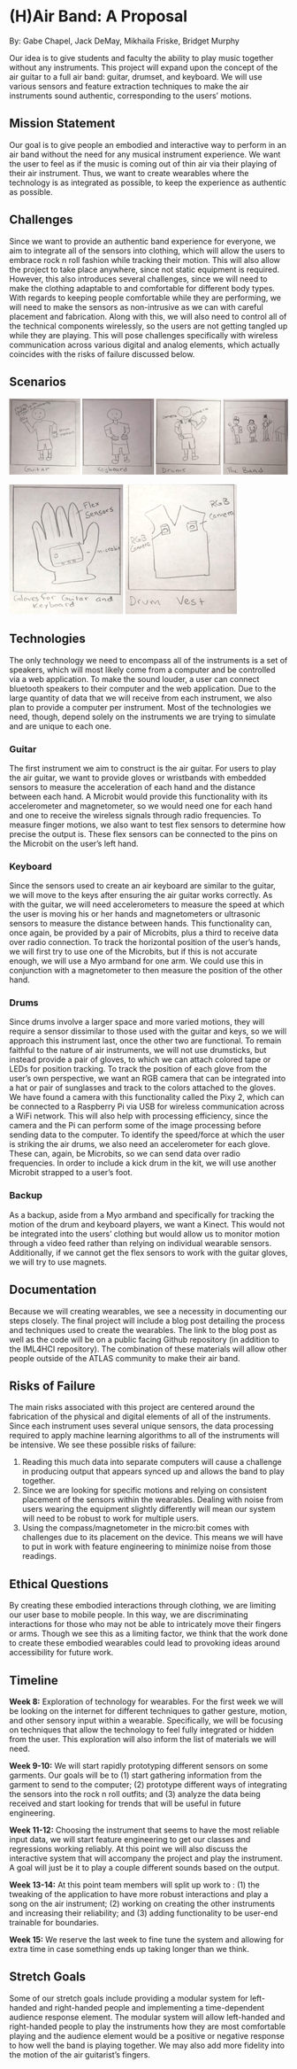 # (H)Air Band: A Proposal
By: Gabe Chapel, Jack DeMay, Mikhaila Friske, Bridget Murphy

Our idea is to give students and faculty the ability to play music together without any instruments. This project will expand upon the concept of the air guitar to a full air band: guitar, drumset, and keyboard. We will use various sensors and feature extraction techniques to make the air instruments sound authentic, corresponding to the users’ motions. 

## Mission Statement
Our goal is to give people an embodied and interactive way to perform in an air band without the need for any musical instrument experience. We want the user to feel as if the music is coming out of thin air via their playing of their air instrument. Thus, we want to create wearables where the technology is as integrated as possible, to keep the experience as authentic as possible.

## Challenges
Since we want to provide an authentic band experience for everyone, we aim to integrate all of the sensors into clothing, which will allow the users to embrace rock n roll fashion while tracking their motion. This will also allow the project to take place anywhere, since not static equipment is required. However, this also introduces several challenges, since we will need to make the clothing adaptable to and comfortable for different body types. With regards to keeping people comfortable while they are performing, we will need to make the sensors as non-intrusive as we can with careful placement and fabrication. Along with this, we will also need to control all of the technical components wirelessly, so the users are not getting tangled up while they are playing. This will pose challenges specifically with wireless communication across various digital and analog elements, which actually coincides with the risks of failure discussed below.

## Scenarios

![band members](/images/bandmembers.png "Band Members")

![wearables](/images/wearables.png "Band Wearables")


## Technologies
The only technology we need to encompass all of the instruments is a set of speakers, which will most likely come from a computer and be controlled via a web application. To make the sound louder, a user can connect bluetooth speakers to their computer and the web application. Due to the large quantity of data that we will receive from each instrument, we also plan to provide a computer per instrument. Most of the technologies we need, though, depend solely on the instruments we are trying to simulate and are unique to each one.

### Guitar
The first instrument we aim to construct is the air guitar. For users to play the air guitar, we want to provide gloves or wristbands with embedded sensors to measure the acceleration of each hand and the distance between each hand. A Microbit would provide this functionality with its accelerometer and magnetometer, so we would need one for each hand and one to receive the wireless signals through radio frequencies. To measure finger motions, we also want to test flex sensors to determine how precise the output is. These flex sensors can be connected to the pins on the Microbit on the user’s left hand.

### Keyboard
Since the sensors used to create an air keyboard are similar to the guitar, we will move to the keys after ensuring the air guitar works correctly. As with the guitar, we will need accelerometers to measure the speed at which the user is moving his or her hands and magnetometers or ultrasonic sensors to measure the distance between hands. This functionality can, once again, be provided by a pair of Microbits, plus a third to receive data over radio connection. To track the horizontal position of the user’s hands, we will first try to use one of the Microbits, but if this is not accurate enough, we will use a Myo armband for one arm. We could use this in conjunction with a magnetometer to then measure the position of the other hand.

### Drums
Since drums involve a larger space and more varied motions, they will require a sensor dissimilar to those used with the guitar and keys, so we will approach this instrument last, once the other two are functional. To remain faithful to the nature of air instruments, we will not use drumsticks, but instead provide a pair of gloves, to which we can attach colored tape or LEDs for position tracking. To track the position of each glove from the user’s own perspective, we want an RGB camera that can be integrated into a hat or pair of sunglasses and track to the colors attached to the gloves. We have found a camera with this functionality called the Pixy 2, which can be connected to a Raspberry Pi via USB for wireless communication across a WiFi network. This will also help with processing efficiency, since the camera and the Pi can perform some of the image processing before sending data to the computer. To identify the speed/force at which the user is striking the air drums, we also need an accelerometer for each glove. These can, again, be Microbits, so we can send data over radio frequencies. In order to include a kick drum in the kit, we will use another Microbit strapped to a user’s foot.

### Backup
As a backup, aside from a Myo armband and specifically for tracking the motion of the drum and keyboard players, we want a Kinect. This would not be integrated into the users’ clothing but would allow us to monitor motion through a video feed rather than relying on individual wearable sensors. Additionally, if we cannot get the flex sensors to work with the guitar gloves, we will try to use magnets.


## Documentation
Because we will creating wearables, we see a necessity in documenting our steps closely. The final project will include a blog post detailing the process and techniques used to create the wearables. The link to the blog post as well as the code will be on a public facing Github repository (in addition to the IML4HCI repository). The combination of these materials will allow other people outside of the ATLAS community to make their air band.

## Risks of Failure
The main risks associated with this project are centered around the fabrication of the physical and digital elements of all of the instruments. Since each instrument uses several unique sensors, the data processing required to apply machine learning algorithms to all of the instruments will be intensive. We see these possible risks of failure:

1. Reading this much data into separate computers will cause a challenge in producing output that appears synced up and allows the band to play together.
2. Since we are looking for specific motions and relying on consistent placement of the sensors within the wearables. Dealing with noise from users wearing the equipment slightly differently will mean our system will need to be robust to work for multiple users. 
3. Using the compass/magnetometer in the micro:bit comes with challenges due to its placement on the device. This means we will have to put in work with feature engineering to minimize noise from those readings.
 

## Ethical Questions
By creating these embodied interactions through clothing, we are limiting our user base to mobile people. In this way, we are discriminating interactions for those who may not be able to intricately move their fingers or arms. Though we see this as a limiting factor, we think that the work done to create these embodied wearables could lead to provoking ideas around accessibility for future work.


## Timeline
**Week 8:** Exploration of technology for wearables. For the first week we will be looking on the internet for different techniques to gather gesture, motion, and other sensory input within a wearable. Specifically, we will be focusing on techniques that allow the technology to feel fully integrated or hidden from the user. This exploration will also inform the list of materials we will need.

**Week 9-10:** We will start rapidly prototyping different sensors on some garments. Our goals will be to (1) start gathering information from the garment to send to the computer; (2) prototype different ways of integrating the sensors into the rock n roll outfits; and (3) analyze the data being received and start looking for trends that will be useful in future engineering.

**Week 11-12:** Choosing the instrument that seems to have the most reliable input data, we will start feature engineering to get our classes and regressions working reliably. At this point we will also discuss the interactive system that will accompany the project and play the instrument. A goal will just be it to play a couple different sounds based on the output.

**Week 13-14:** At this point team members will split up work to : (1) the tweaking of the application to have more robust interactions and play a song on the air instrument; (2) working on creating the other instruments and increasing their reliability; and (3) adding functionality to be user-end trainable for boundaries. 

**Week 15:** We reserve the last week to fine tune the system and allowing for extra time in case something ends up taking longer than we think.

## Stretch Goals
Some of our stretch goals include providing a modular system for left-handed and right-handed people and implementing a time-dependent audience response element. The modular system will allow left-handed and right-handed people to play the instruments how they are most comfortable playing and the audience element would be a positive or negative response to how well the band is playing together. We may also add more fidelity into the motion of the air guitarist’s fingers.
